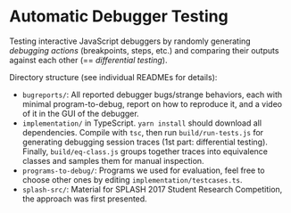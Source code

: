 # Automatic Debugger Testing

Testing interactive JavaScript debuggers by randomly generating _debugging actions_ (breakpoints, steps, etc.) and comparing their outputs against each other (== _differential testing_).

Directory structure (see individual READMEs for details):

- ```bugreports/```: All reported debugger bugs/strange behaviors, each with minimal program-to-debug, report on how to reproduce it, and a video of it in the GUI of the debugger.
- ```implementation/``` in TypeScript. ```yarn install``` should download all dependencies. Compile with ```tsc```, then run ```build/run-tests.js``` for generating debugging session traces (1st part: differential testing). Finally, ```build/eq-class.js``` groups together traces into equivalence classes and samples them for manual inspection.
- ```programs-to-debug/```: Programs we used for evaluation, feel free to choose other ones by editing ```implementation/testcases.ts```.
- ```splash-src/```: Material for SPLASH 2017 Student Research Competition, the approach was first presented.
